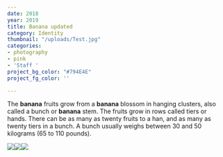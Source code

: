 ```yaml
---
date: 2018
year: 2019
title: Banana updated
category: Identity
thumbnail: "/uploads/Test.jpg"
categories:
- photography
- pink
- 'Staff '
project_bg_color: "#794E4E"
project_fg_color: ''

---
```

The **banana** fruits grow from a **banana** blossom in hanging clusters, also called a bunch or **banana** stem. The fruits grow in rows called tiers or hands. There can be as many as twenty fruits to a han, and as many as twenty tiers in a bunch. A bunch usually weighs between 30 and 50 kilograms (65 to 110 pounds).

![](/uploads/mike-dorner-173502-unsplash.jpg)![](/uploads/markus-spiske-516263-unsplash.jpg)![](/uploads/mike-dorner-173502-unsplash.jpg)